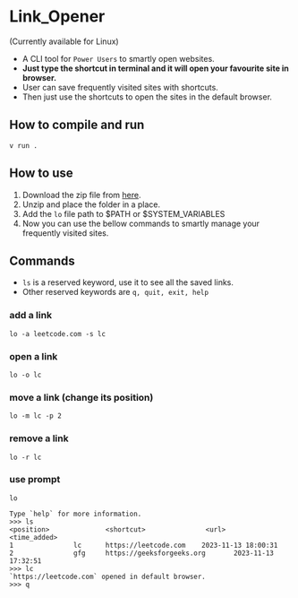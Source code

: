 # Link_Opener
(Currently available for Linux)

* A CLI tool for `Power Users` to smartly open websites.
* **Just type the shortcut in terminal and it will open your favourite site in browser.**
* User can save frequently visited sites with shortcuts.
* Then just use the shortcuts to open the sites in the default browser.

## How to compile and run
```
v run .
```
## How to use
1. Download the zip file from [here](https://github.com/giridhrubajyoti2002/link_opener/blob/master/link_opener-linux.tar.xz).
2. Unzip and place the folder in a place.
3. Add the `lo` file path to $PATH or $SYSTEM_VARIABLES
4. Now you can use the bellow commands to smartly manage your frequently visited sites.

## Commands
* `ls` is a reserved keyword, use it to see all the saved links.
* Other reserved keywords are `q, quit, exit, help`
### add a link
```
lo -a leetcode.com -s lc
```
### open a link
```
lo -o lc
```
### move a link (change its position)
```
lo -m lc -p 2
```
### remove a link
```
lo -r lc
```
### use prompt
```
lo
```
```
Type `help` for more information.
>>> ls
<position>              <shortcut>               <url>           <time_added>
1               lc      https://leetcode.com    2023-11-13 18:00:31
2               gfg     https://geeksforgeeks.org       2023-11-13 17:32:51
>>> lc
`https://leetcode.com` opened in default browser.
>>> q
```


